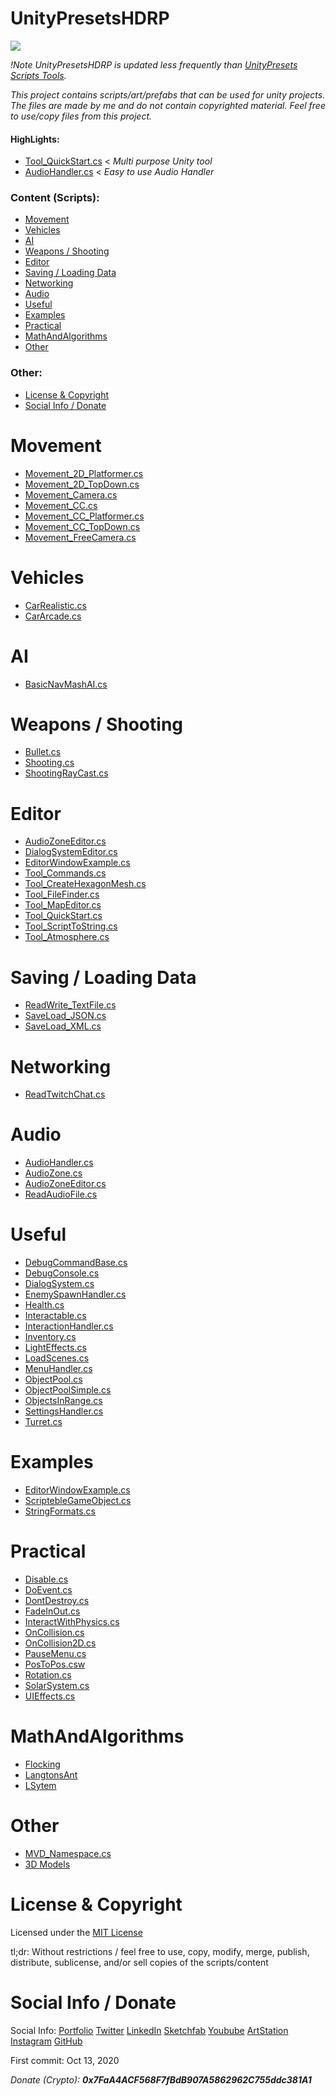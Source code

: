 # UnityPresetsHDRP

<a href="https://github.com/MarcelvanDuijnDev/UnityPresetsHDRP">
<img align="center" src="https://raw.githubusercontent.com/MarcelvanDuijnDev/MarcelvanDuijnDev/main/Images/Project_Header_UnityPresetsHDRP.png">
</a>

_!Note UnityPresetsHDRP is updated less frequently than [UnityPresets Scripts Tools](https://github.com/MarcelvanDuijnDev/UnityPresets-Scripts-Tools)._

_This project contains scripts/art/prefabs that can be used for unity projects.
The files are made by me and do not contain copyrighted material.
Feel free to use/copy files from this project._

<!-- [Wiki](https://github.com/MarcelvanDuijnDev/UnityPresetsHDRP/wiki) -->
#### HighLights: 
* [Tool_QuickStart.cs](https://github.com/MarcelvanDuijnDev/UnityHDRP-Presets-Scripts-Tools/blob/main/Assets/Scripts/Editor/Tool_QuickStart.cs) < _Multi purpose Unity tool_
* [AudioHandler.cs](https://github.com/MarcelvanDuijnDev/UnityHDRP-Presets-Scripts-Tools/blob/main/Assets/Scripts/Audio/AudioHandler.cs) < _Easy to use Audio Handler_

### Content (Scripts):
* [Movement](#movement)
* [Vehicles](#vehicles)
* [AI](#ai)
* [Weapons / Shooting](#weapons--shooting)
* [Editor](#editor)
* [Saving / Loading Data](#saving--loading-data)
* [Networking](#networking)
* [Audio](#audio)
* [Useful](#useful)
* [Examples](#examples)
* [Practical](#practical)
* [MathAndAlgorithms](#mathandalgorithms)
* [Other](#other)
### Other:
* [License & Copyright](#license--copyright)
* [Social Info / Donate](#social-info--donate)

# Movement 
- [Movement_2D_Platformer.cs](https://github.com/MarcelvanDuijnDev/UnityPresetsHDRP/blob/main/Assets/Scripts/Movement/Movement_2D_Platformer.cs)
- [Movement_2D_TopDown.cs](https://github.com/MarcelvanDuijnDev/UnityPresetsHDRP/blob/main/Assets/Scripts/Movement/Movement_2D_TopDown.cs)
- [Movement_Camera.cs](https://github.com/MarcelvanDuijnDev/UnityPresetsHDRP/blob/main/Assets/Scripts/Movement/Movement_Camera.cs)
- [Movement_CC.cs](https://github.com/MarcelvanDuijnDev/UnityPresetsHDRP/blob/main/Assets/Scripts/Movement/Movement_CC.cs)
- [Movement_CC_Platformer.cs](https://github.com/MarcelvanDuijnDev/UnityPresetsHDRP/blob/main/Assets/Scripts/Movement/Movement_CC_Platformer.cs)
- [Movement_CC_TopDown.cs](https://github.com/MarcelvanDuijnDev/UnityPresetsHDRP/blob/main/Assets/Scripts/Movement/Movement_CC_TopDown.cs)
- [Movement_FreeCamera.cs](https://github.com/MarcelvanDuijnDev/UnityPresetsHDRP/blob/main/Assets/Scripts/Movement/Movement_FreeCamera.cs)

# Vehicles
- [CarRealistic.cs](https://github.com/MarcelvanDuijnDev/UnityPresetsHDRP/blob/main/Assets/Scripts/Vehicle/CarRealistic.cs)
- [CarArcade.cs](https://github.com/MarcelvanDuijnDev/UnityPresetsHDRP/blob/main/Assets/Scripts/Vehicle/CarArcade.cs)

# AI
- [BasicNavMashAI.cs](https://github.com/MarcelvanDuijnDev/UnityPresetsHDRP/blob/main/Assets/Scripts/AI/BasicNavMeshAI.cs)

# Weapons / Shooting
- [Bullet.cs](https://github.com/MarcelvanDuijnDev/UnityHDRP-Presets-Scripts-Tools/blob/main/Assets/Scripts/BulletScript/Bullet.cs)
- [Shooting.cs](https://github.com/MarcelvanDuijnDev/UnityHDRP-Presets-Scripts-Tools/blob/main/Assets/Scripts/Weapons/Shooting.cs)
- [ShootingRayCast.cs](https://github.com/MarcelvanDuijnDev/UnityHDRP-Presets-Scripts-Tools/blob/main/Assets/Scripts/Weapons/ShootingRayCast.cs)

# Editor
- [AudioZoneEditor.cs](https://github.com/MarcelvanDuijnDev/UnityHDRP-Presets-Scripts-Tools/blob/main/Assets/Scripts/Editor/AudioZoneEditor.cs)
- [DialogSystemEditor.cs](https://github.com/MarcelvanDuijnDev/UnityHDRP-Presets-Scripts-Tools/blob/main/Assets/Scripts/Editor/DialogSystemEditor.cs)
- [EditorWindowExample.cs](https://github.com/MarcelvanDuijnDev/UnityHDRP-Presets-Scripts-Tools/blob/main/Assets/Scripts/Editor/EditorWindowExample.cs)
- [Tool_Commands.cs](https://github.com/MarcelvanDuijnDev/UnityHDRP-Presets-Scripts-Tools/blob/main/Assets/Scripts/Editor/Tool_Commands.cs)
- [Tool_CreateHexagonMesh.cs](https://github.com/MarcelvanDuijnDev/UnityHDRP-Presets-Scripts-Tools/blob/main/Assets/Scripts/Editor/Tool_CreateHexagonMesh.cs)
- [Tool_FileFinder.cs](https://github.com/MarcelvanDuijnDev/UnityHDRP-Presets-Scripts-Tools/blob/main/Assets/Scripts/Editor/Tool_FileFinder.cs)
- [Tool_MapEditor.cs](https://github.com/MarcelvanDuijnDev/UnityHDRP-Presets-Scripts-Tools/blob/main/Assets/Scripts/Editor/Tool_MapEditor.cs)
- [Tool_QuickStart.cs](https://github.com/MarcelvanDuijnDev/UnityHDRP-Presets-Scripts-Tools/blob/main/Assets/Scripts/Editor/Tool_QuickStart.cs)
- [Tool_ScriptToString.cs](https://github.com/MarcelvanDuijnDev/UnityHDRP-Presets-Scripts-Tools/blob/main/Assets/Scripts/Editor/Tool_ScriptToString.cs)
- [Tool_Atmosphere.cs](https://github.com/MarcelvanDuijnDev/UnityHDRP-Presets-Scripts-Tools/blob/main/Assets/Scripts/Editor/Tool_Atmosphere.cs)

# Saving / Loading Data
- [ReadWrite_TextFile.cs](https://github.com/MarcelvanDuijnDev/UnityHDRP-Presets-Scripts-Tools/blob/main/Assets/Scripts/ReadWriteFiles/ReadWrite_TextFile.cs)
- [SaveLoad_JSON.cs](https://github.com/MarcelvanDuijnDev/UnityHDRP-Presets-Scripts-Tools/blob/main/Assets/Scripts/ReadWriteFiles/SaveLoad_JSON.cs)
- [SaveLoad_XML.cs](https://github.com/MarcelvanDuijnDev/UnityHDRP-Presets-Scripts-Tools/blob/main/Assets/Scripts/ReadWriteFiles/SaveLoad_XML.cs)

# Networking
- [ReadTwitchChat.cs](https://github.com/MarcelvanDuijnDev/UnityHDRP-Presets-Scripts-Tools/blob/main/Assets/Scripts/Networking/ReadTwitchChat.cs)

# Audio
- [AudioHandler.cs](https://github.com/MarcelvanDuijnDev/UnityHDRP-Presets-Scripts-Tools/blob/main/Assets/Scripts/Audio/AudioHandler.cs)
- [AudioZone.cs](https://github.com/MarcelvanDuijnDev/UnityHDRP-Presets-Scripts-Tools/blob/main/Assets/Scripts/Audio/AudioZone.cs)
- [AudioZoneEditor.cs](https://github.com/MarcelvanDuijnDev/UnityHDRP-Presets-Scripts-Tools/blob/main/Assets/Scripts/Editor/AudioZoneEditor.cs)
- [ReadAudioFile.cs](https://github.com/MarcelvanDuijnDev/UnityHDRP-Presets-Scripts-Tools/blob/main/Assets/Scripts/Audio/ReadAudioFile.cs)

# Useful
- [DebugCommandBase.cs](https://github.com/MarcelvanDuijnDev/UnityHDRP-Presets-Scripts-Tools/blob/main/Assets/Scripts/Useful/DebugCommandBase.cs)
- [DebugConsole.cs](https://github.com/MarcelvanDuijnDev/UnityHDRP-Presets-Scripts-Tools/blob/main/Assets/Scripts/Useful/DebugConsole.cs)
- [DialogSystem.cs](https://github.com/MarcelvanDuijnDev/UnityHDRP-Presets-Scripts-Tools/blob/main/Assets/Scripts/Useful/DialogSystem.cs)
- [EnemySpawnHandler.cs](https://github.com/MarcelvanDuijnDev/UnityHDRP-Presets-Scripts-Tools/blob/main/Assets/Scripts/Useful/EnemySpawnHandler.cs)
- [Health.cs](https://github.com/MarcelvanDuijnDev/UnityHDRP-Presets-Scripts-Tools/blob/main/Assets/Scripts/Useful/Health.cs)
- [Interactable.cs](https://github.com/MarcelvanDuijnDev/UnityHDRP-Presets-Scripts-Tools/blob/main/Assets/Scripts/Useful/Interactable.cs)
- [InteractionHandler.cs](https://github.com/MarcelvanDuijnDev/UnityHDRP-Presets-Scripts-Tools/blob/main/Assets/Scripts/Useful/InteractionHandler.cs)
- [Inventory.cs](https://github.com/MarcelvanDuijnDev/UnityHDRP-Presets-Scripts-Tools/blob/main/Assets/Scripts/Useful/Inventory.cs)
- [LightEffects.cs](https://github.com/MarcelvanDuijnDev/UnityHDRP-Presets-Scripts-Tools/blob/main/Assets/Scripts/Useful/LightEffects.cs)
- [LoadScenes.cs](https://github.com/MarcelvanDuijnDev/UnityHDRP-Presets-Scripts-Tools/blob/main/Assets/Scripts/Useful/LoadScenes.cs)
- [MenuHandler.cs](https://github.com/MarcelvanDuijnDev/UnityHDRP-Presets-Scripts-Tools/blob/main/Assets/Scripts/Useful/MenuHandler.cs)
- [ObjectPool.cs](https://github.com/MarcelvanDuijnDev/UnityHDRP-Presets-Scripts-Tools/blob/main/Assets/Scripts/ObjectPool/ObjectPool.cs)
- [ObjectPoolSimple.cs](https://github.com/MarcelvanDuijnDev/UnityHDRP-Presets-Scripts-Tools/blob/main/Assets/Scripts/ObjectPool/ObjectPoolSimple.cs)
- [ObjectsInRange.cs](https://github.com/MarcelvanDuijnDev/UnityHDRP-Presets-Scripts-Tools/blob/main/Assets/Scripts/Useful/ObjectsInRange.cs)
- [SettingsHandler.cs](https://github.com/MarcelvanDuijnDev/UnityHDRP-Presets-Scripts-Tools/blob/main/Assets/Scripts/Useful/SettingsHandler.cs)
- [Turret.cs](https://github.com/MarcelvanDuijnDev/UnityHDRP-Presets-Scripts-Tools/blob/main/Assets/Scripts/Useful/Turret.cs)

# Examples
- [EditorWindowExample.cs](https://github.com/MarcelvanDuijnDev/UnityHDRP-Presets-Scripts-Tools/blob/main/Assets/Editor/EditorWindowExample.cs)
- [ScriptebleGameObject.cs](https://github.com/MarcelvanDuijnDev/UnityHDRP-Presets-Scripts-Tools/blob/main/Assets/Scripts/RandomExamples/ScriptebleGameObject.cs)
- [StringFormats.cs](https://github.com/MarcelvanDuijnDev/UnityHDRP-Presets-Scripts-Tools/blob/main/Assets/Scripts/RandomExamples/StringFormats.cs)

# Practical
- [Disable.cs](https://github.com/MarcelvanDuijnDev/UnityHDRP-Presets-Scripts-Tools/blob/main/Assets/Scripts/Practical/Disable.cs)
- [DoEvent.cs](https://github.com/MarcelvanDuijnDev/UnityHDRP-Presets-Scripts-Tools/blob/main/Assets/Scripts/Practical/DoEvent.cs)
- [DontDestroy.cs](https://github.com/MarcelvanDuijnDev/UnityHDRP-Presets-Scripts-Tools/blob/main/Assets/Scripts/Practical/DontDestroy.cs)
- [FadeInOut.cs](https://github.com/MarcelvanDuijnDev/UnityHDRP-Presets-Scripts-Tools/blob/main/Assets/Scripts/Practical/FadeInOut.cs)
- [InteractWithPhysics.cs](https://github.com/MarcelvanDuijnDev/UnityHDRP-Presets-Scripts-Tools/blob/main/Assets/Scripts/Practical/InteractWithPhysics.cs)
- [OnCollision.cs](https://github.com/MarcelvanDuijnDev/UnityHDRP-Presets-Scripts-Tools/blob/main/Assets/Scripts/Practical/OnCollision.cs)
- [OnCollision2D.cs](https://github.com/MarcelvanDuijnDev/UnityHDRP-Presets-Scripts-Tools/blob/main/Assets/Scripts/Practical/OnCollision2D.cs)
- [PauseMenu.cs](https://github.com/MarcelvanDuijnDev/UnityHDRP-Presets-Scripts-Tools/blob/main/Assets/Scripts/Practical/PauseMenu.cs)
- [PosToPos.csw](https://github.com/MarcelvanDuijnDev/UnityHDRP-Presets-Scripts-Tools/blob/main/Assets/Scripts/Practical/PosToPos.cs)
- [Rotation.cs](https://github.com/MarcelvanDuijnDev/UnityHDRP-Presets-Scripts-Tools/blob/main/Assets/Scripts/Practical/Rotation.cs)
- [SolarSystem.cs](https://github.com/MarcelvanDuijnDev/UnityHDRP-Presets-Scripts-Tools/blob/main/Assets/Scripts/Practical/SolarSystem.cs)
- [UIEffects.cs](https://github.com/MarcelvanDuijnDev/UnityHDRP-Presets-Scripts-Tools/blob/main/Assets/Scripts/Useful/UIEffects.cs)

# MathAndAlgorithms
- [Flocking](https://github.com/MarcelvanDuijnDev/UnityHDRP-Presets-Scripts-Tools/tree/main/Assets/Scripts/MathAndAlgorithms/Flocking)
- [LangtonsAnt](https://github.com/MarcelvanDuijnDev/UnityHDRP-Presets-Scripts-Tools/tree/main/Assets/Scripts/MathAndAlgorithms/LangtonsAnt)
- [LSytem](https://github.com/MarcelvanDuijnDev/UnityHDRP-Presets-Scripts-Tools/tree/main/Assets/Scripts/MathAndAlgorithms/L-System)

# Other
- [MVD_Namespace.cs](https://github.com/MarcelvanDuijnDev/UnityHDRP-Presets-Scripts-Tools/blob/main/Assets/Scripts/Other/MVD_Namespace.cs)
- [3D Models](https://github.com/MarcelvanDuijnDev/UnityHDRP-Presets-Scripts-Tools/tree/main/Assets/Art/Models)

# License & Copyright
Licensed under the [MIT License](https://github.com/MarcelvanDuijnDev/UnityHDRP-Presets-Scripts-Tools/blob/main/LICENSE)

tl;dr:
Without restrictions / feel free to use, copy, modify, merge, publish, distribute, sublicense, and/or sell
copies of the scripts/content

# Social Info / Donate

Social Info: 
[Portfolio](https://www.marcelvanduijn.com/)
[Twitter](https://twitter.com/MarcelvanDuijn_)
[LinkedIn](https://www.linkedin.com/in/marcel-van-duijn/)
[Sketchfab](https://sketchfab.com/MarcelvanDuijn)
[Youbube](https://www.youtube.com/channel/UCifUu8rDfr-ljsMx8bUVGrg)
[ArtStation](https://www.artstation.com/marcelvanduijn)
[Instagram](https://www.instagram.com/marcelvanduijn_/)
[GitHub](https://github.com/MarcelvanDuijnDev)

First commit: Oct 13, 2020

_Donate (Crypto): **0x7FaA4ACF568F7fBdB907A5862962C755ddc381A1**_
